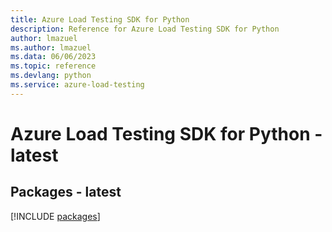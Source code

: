 ```yaml
---
title: Azure Load Testing SDK for Python
description: Reference for Azure Load Testing SDK for Python
author: lmazuel
ms.author: lmazuel
ms.data: 06/06/2023
ms.topic: reference
ms.devlang: python
ms.service: azure-load-testing
---
```

# Azure Load Testing SDK for Python - latest

## Packages - latest
[!INCLUDE [packages](load-testing-index.md)]